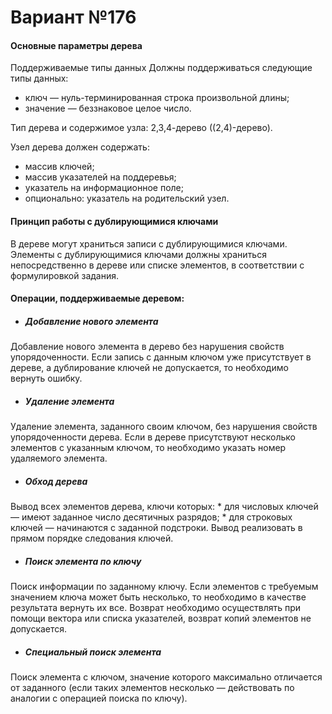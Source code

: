 # Вариант №176

#### Основные параметры дерева

Поддерживаемые типы данных
Должны поддерживаться следующие типы данных:

* ключ — нуль-терминированная строка произвольной длины;
* значение — беззнаковое целое число.

Тип дерева и содержимое узла:
2,3,4-дерево ((2,4)-дерево).

Узел дерева должен содержать:

* массив ключей;
* массив указателей на поддеревья;
* указатель на информационное поле;
* опционально: указатель на родительский узел.

#### Принцип работы с дублирующимися ключами

В дереве могут храниться записи с дублирующимися ключами. Элементы с дублирующимися
ключами должны храниться непосредственно в дереве или списке элементов, в соответствии с формулировкой задания.

#### Операции, поддерживаемые деревом:

* ##### Добавление нового элемента

Добавление нового элемента в дерево без нарушения свойств упорядоченности. Если запись с
данным ключом уже присутствует в дереве, а дублирование ключей не допускается, то необходимо
вернуть ошибку.

* ##### Удаление элемента

Удаление элемента, заданного своим ключом, без нарушения свойств упорядоченности дерева.
Если в дереве присутствуют несколько элементов с указанным ключом, то необходимо указать номер
удаляемого элемента.

* ##### Обход дерева

Вывод всех элементов дерева, ключи которых:
    * для числовых ключей — имеют заданное число десятичных разрядов;
    * для строковых ключей — начинаются с заданной подстроки.
Вывод реализовать в прямом порядке следования ключей.

* ##### Поиск элемента по ключу

Поиск информации по заданному ключу. Если элементов с требуемым значением ключа может
быть несколько, то необходимо в качестве результата вернуть их все. Возврат необходимо осуществлять при помощи вектора или списка указателей, возврат копий элементов не допускается.

* ##### Специальный поиск элемента

Поиск элемента с ключом, значение которого максимально отличается от заданного (если таких
элементов несколько — действовать по аналогии с операцией поиска по ключу).
